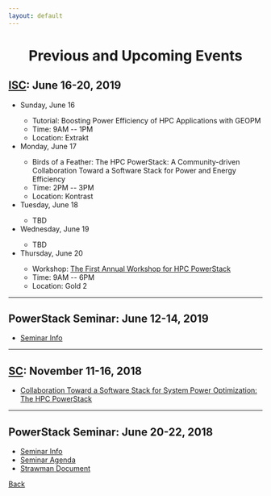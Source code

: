 ```yaml
---
layout: default
---
```

<h1 align="center">Previous and Upcoming Events</h1>

<h2><a href="https://isc-hpc.com">ISC</a>: June 16-20, 2019</h2>

<ul>

<li>Sunday, June 16</li>
<ul>
<li>Tutorial: Boosting Power Efficiency of HPC Applications with GEOPM</li>
<li>Time: 9AM -- 1PM</li>
<li>Location: Extrakt</li>
</ul>

<li>Monday, June 17</li>
<ul>
<li>Birds of a Feather: The HPC PowerStack: A Community-driven Collaboration Toward a Software Stack for Power and Energy Efficiency</li>
<li>Time: 2PM -- 3PM</li>
<li>Location: Kontrast</li>
</ul>

<li>Tuesday, June 18</li>
<ul>
<li>TBD</li>
</ul>

<li>Wednesday, June 19</li>
<ul>
<li>TBD</li>
</ul>

<li>Thursday, June 20</li>
<ul>
<li>Workshop: <a href="http://powerstack.lrr.in.tum.de/isc19.html">The First Annual Workshop for HPC PowerStack</a></li>
<li>Time: 9AM -- 6PM </li>
<li>Location: Gold 2 </li>
</ul>

</ul>

<hr>

<h2>PowerStack Seminar: June 12-14, 2019</h2>
<ul>
<li><a href="http://powerstack.lrr.in.tum.de/seminar.html">Seminar Info</a></li>
</ul>

<hr>

<h2><a href="https://sc18.supercomputing.org/">SC</a>: November 11-16, 2018</h2>
<ul>
<li><a href="https://sc18.supercomputing.org/presentation/?id=bof217&sess=sess450">Collaboration Toward a Software Stack for System Power Optimization: The HPC PowerStack</a></li>
</ul>

<hr>

<h2>PowerStack Seminar: June 20-22, 2018</h2>
<ul>
<li><a href="http://powerstack.lrr.in.tum.de/raitenhaslach.html">Seminar Info</a></li>
<li><a href="http://powerstack.lrr.in.tum.de/agenda.html">Seminar Agenda</a></li>
<li><a href="https://powerstack.lrr.in.tum.de/strawman.pdf">Strawman Document</a></li>
</ul>


[Back](./)

